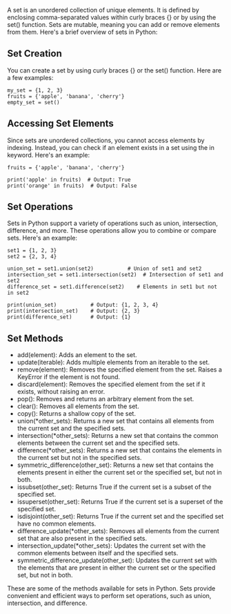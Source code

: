 A set is an unordered collection of unique elements. It is defined by enclosing comma-separated values within curly braces {} or by using the set() function. Sets are mutable, meaning you can add or remove elements from them. Here's a brief overview of sets in Python:

## Set Creation
You can create a set by using curly braces {} or the set() function. Here are a few examples:
```
my_set = {1, 2, 3}
fruits = {'apple', 'banana', 'cherry'}
empty_set = set()
```
## Accessing Set Elements
Since sets are unordered collections, you cannot access elements by indexing. Instead, you can check if an element exists in a set using the in keyword. Here's an example:
```
fruits = {'apple', 'banana', 'cherry'}

print('apple' in fruits)  # Output: True
print('orange' in fruits)  # Output: False
```
## Set Operations
Sets in Python support a variety of operations such as union, intersection, difference, and more. These operations allow you to combine or compare sets. Here's an example:
```
set1 = {1, 2, 3}
set2 = {2, 3, 4}

union_set = set1.union(set2)           # Union of set1 and set2
intersection_set = set1.intersection(set2)  # Intersection of set1 and set2
difference_set = set1.difference(set2)    # Elements in set1 but not in set2

print(union_set)           # Output: {1, 2, 3, 4}
print(intersection_set)    # Output: {2, 3}
print(difference_set)      # Output: {1}
```
## Set Methods
* add(element): Adds an element to the set.
* update(iterable): Adds multiple elements from an iterable to the set.
* remove(element): Removes the specified element from the set. Raises a KeyError if the element is not found.
* discard(element): Removes the specified element from the set if it exists, without raising an error.
* pop(): Removes and returns an arbitrary element from the set.
* clear(): Removes all elements from the set.
* copy(): Returns a shallow copy of the set.
* union(*other_sets): Returns a new set that contains all elements from the current set and the specified sets.
* intersection(*other_sets): Returns a new set that contains the common elements between the current set and the specified sets.
* difference(*other_sets): Returns a new set that contains the elements in the current set but not in the specified sets.
* symmetric_difference(other_set): Returns a new set that contains the elements present in either the current set or the specified set, but not in both.
* issubset(other_set): Returns True if the current set is a subset of the specified set.
* issuperset(other_set): Returns True if the current set is a superset of the specified set.
* isdisjoint(other_set): Returns True if the current set and the specified set have no common elements.
* difference_update(*other_sets): Removes all elements from the current set that are also present in the specified sets.
* intersection_update(*other_sets): Updates the current set with the common elements between itself and the specified sets.
* symmetric_difference_update(other_set): Updates the current set with the elements that are present in either the current set or the specified set, but not in both.

These are some of the methods available for sets in Python. Sets provide convenient and efficient ways to perform set operations, such as union, intersection, and difference.